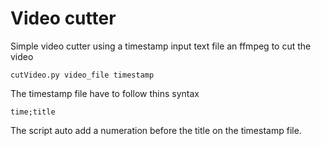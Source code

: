 # Video cutter

Simple video cutter using a timestamp input text file an ffmpeg to cut the video

```shell
cutVideo.py video_file timestamp
```

The timestamp file have to follow thins syntax

```csv
time;title
```

The script auto add a numeration before the title on the timestamp file.